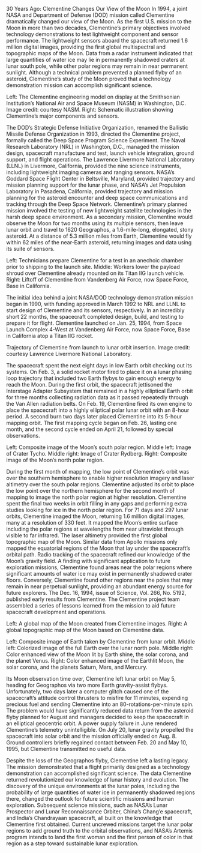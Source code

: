 30 Years Ago: Clementine Changes Our View of the Moon 
 In 1994, a joint NASA and Department of Defense (DOD) mission called Clementine dramatically changed our view of the Moon. As the first U.S. mission to the Moon in more than two decades, Clementine’s primary objectives involved technology demonstrations to test lightweight component and sensor performance. The lightweight sensors aboard the spacecraft returned 1.6 million digital images, providing the first global multispectral and topographic maps of the Moon. Data from a radar instrument indicated that large quantities of water ice may lie in permanently shadowed craters at lunar south pole, while other polar regions may remain in near permanent sunlight. Although a technical problem prevented a planned flyby of an asteroid, Clementine’s study of the Moon proved that a technology demonstration mission can accomplish significant science.



Left: The Clementine engineering model on display at the Smithsonian Institution’s National Air and Space Museum (NASM) in Washington, D.C. Image credit: courtesy NASM. Right: Schematic illustration showing Clementine’s major components and sensors.

The DOD’s Strategic Defense Initiative Organization, renamed the Ballistic Missile Defense Organization in 1993, directed the Clementine project, formally called the Deep Space Program Science Experiment. The Naval Research Laboratory (NRL) in Washington, D.C., managed the mission design, spacecraft manufacture and test, launch vehicle integration, ground support, and flight operations. The Lawrence Livermore National Laboratory (LLNL) in Livermore, California, provided the nine science instruments, including lightweight imaging cameras and ranging sensors. NASA’s Goddard Space Flight Center in Beltsville, Maryland, provided trajectory and mission planning support for the lunar phase, and NASA’s Jet Propulsion Laboratory in Pasadena, California, provided trajectory and mission planning for the asteroid encounter and deep space communications and tracking through the Deep Space Network. Clementine’s primary planned mission involved the testing of new lightweight satellite technologies in the harsh deep space environment. As a secondary mission, Clementine would observe the Moon for two months using its multiple sensors, then leave lunar orbit and travel to 1620 Geographos, a 1.6-mile-long, elongated, stony asteroid. At a distance of 5.3 million miles from Earth, Clementine would fly within 62 miles of the near-Earth asteroid, returning images and data using its suite of sensors.



Left: Technicians prepare Clementine for a test in an anechoic chamber prior to shipping to the launch site. Middle: Workers lower the payload shroud over Clementine already mounted on its Titan IIG launch vehicle. Right: Liftoff of Clementine from Vandenberg Air Force, now Space Force, Base in California.

The initial idea behind a joint NASA/DOD technology demonstration mission began in 1990, with funding approved in March 1992 to NRL and LLNL to start design of Clementine and its sensors, respectively. In an incredibly short 22 months, the spacecraft completed design, build, and testing to prepare it for flight. Clementine launched on Jan. 25, 1994, from Space Launch Complex 4-West at Vandenberg Air Force, now Space Force, Base in California atop a Titan IIG rocket.



Trajectory of Clementine from launch to lunar orbit insertion. Image credit: courtesy Lawrence Livermore National Laboratory.

The spacecraft spent the next eight days in low Earth orbit checking out its systems. On Feb. 3, a solid rocket motor fired to place it on a lunar phasing loop trajectory that included two Earth flybys to gain enough energy to reach the Moon. During the first orbit, the spacecraft jettisoned the Interstage Adapter Subsystem that remained in a highly elliptical Earth orbit for three months collecting radiation data as it passed repeatedly through the Van Allen radiation belts. On Feb. 19, Clementine fired its own engine to place the spacecraft into a highly elliptical polar lunar orbit with an 8-hour period. A second burn two days later placed Clementine into its 5-hour mapping orbit. The first mapping cycle began on Feb. 26, lasting one month, and the second cycle ended on April 21, followed by special observations.



Left: Composite image of the Moon’s south polar region. Middle left: Image of Crater Tycho. Middle right: Image of Crater Rydberg. Right: Composite image of the Moon’s north polar region.

During the first month of mapping, the low point of Clementine’s orbit was over the southern hemisphere to enable higher resolution imagery and laser altimetry over the south polar regions. Clementine adjusted its orbit to place the low point over the northern hemisphere for the second month of mapping to image the north polar region at higher resolution. Clementine spent the final two weeks in orbit filling in any gaps and performing extra studies looking for ice in the north polar region. For 71 days and 297 lunar orbits, Clementine imaged the Moon, returning 1.6 million digital images, many at a resolution of 330 feet. It mapped the Moon’s entire surface including the polar regions at wavelengths from near ultraviolet through visible to far infrared. The laser altimetry provided the first global topographic map of the Moon. Similar data from Apollo missions only mapped the equatorial regions of the Moon that lay under the spacecraft’s orbital path. Radio tracking of the spacecraft refined our knowledge of the Moon’s gravity field. A finding with significant application to future exploration missions, Clementine found areas near the polar regions where significant amounts of water ice may exist in permanently shadowed crater floors. Conversely, Clementine found other regions near the poles that may remain in near perpetual sunlight, providing an abundant energy source for future explorers. The Dec. 16, 1994, issue of Science, Vol. 266, No. 5192, published early results from Clementine. The Clementine project team assembled a series of lessons learned from the mission to aid future spacecraft development and operations.



Left: A global map of the Moon created from Clementine images. Right: A global topographic map of the Moon based on Clementine data.



Left: Composite image of Earth taken by Clementine from lunar orbit. Middle left: Colorized image of the full Earth over the lunar north pole. Middle right: Color enhanced view of the Moon lit by Earth shine, the solar corona, and the planet Venus. Right: Color enhanced image of the Earthlit Moon, the solar corona, and the planets Saturn, Mars, and Mercury.

Its Moon observation time over, Clementine left lunar orbit on May 5, heading for Geographos via two more Earth gravity-assist flybys. Unfortunately, two days later a computer glitch caused one of the spacecraft’s attitude control thrusters to misfire for 11 minutes, expending precious fuel and sending Clementine into an 80-rotations-per-minute spin. The problem would have significantly reduced data return from the asteroid flyby planned for August and managers decided to keep the spacecraft in an elliptical geocentric orbit. A power supply failure in June rendered Clementine’s telemetry unintelligible. On July 20, lunar gravity propelled the spacecraft into solar orbit and the mission officially ended on Aug. 8. Ground controllers briefly regained contact between Feb. 20 and May 10, 1995, but Clementine transmitted no useful data.

Despite the loss of the Geographos flyby, Clementine left a lasting legacy. The mission demonstrated that a flight primarily designed as a technology demonstration can accomplished significant science. The data Clementine returned revolutionized our knowledge of lunar history and evolution. The discovery of the unique environments at the lunar poles, including the probability of large quantities of water ice in permanently shadowed regions there, changed the outlook for future scientific missions and human exploration. Subsequent science missions, such as NASA’s Lunar Prospector and Lunar Reconnaissance Orbiter, China’s Chang’e spacecraft, and India’s Chandrayaan spacecraft, all built on the knowledge that Clementine first obtained. Current uncrewed missions target the lunar polar regions to add ground truth to the orbital observations, and NASA’s Artemis program intends to land the first woman and the first person of color in that region as a step toward sustainable lunar exploration.